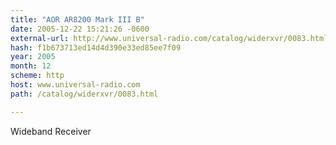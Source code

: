 ```yaml
---
title: "AOR AR8200 Mark III B"
date: 2005-12-22 15:21:26 -0600
external-url: http://www.universal-radio.com/catalog/widerxvr/0083.html
hash: f1b673713ed14d4d390e33ed85ee7f09
year: 2005
month: 12
scheme: http
host: www.universal-radio.com
path: /catalog/widerxvr/0083.html

---
```


Wideband Receiver
